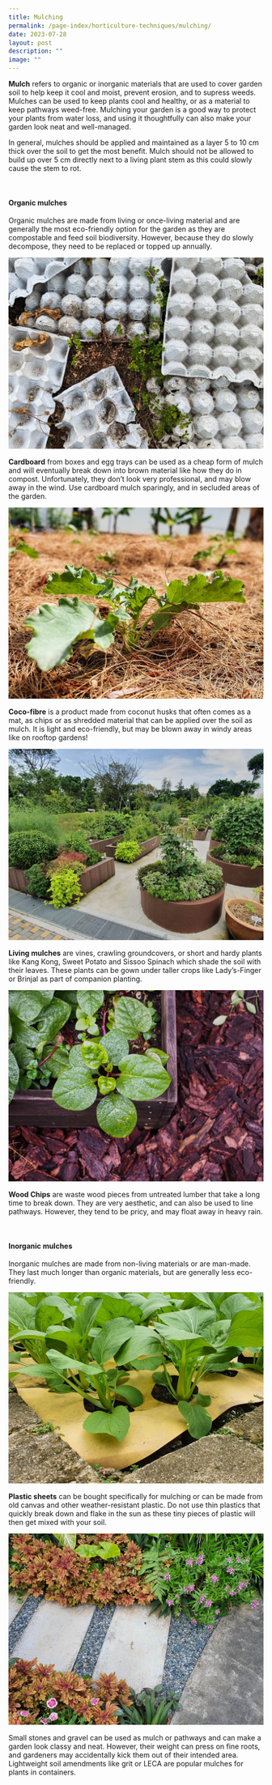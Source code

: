 ```yaml
---
title: Mulching
permalink: /page-index/horticulture-techniques/mulching/
date: 2023-07-28
layout: post
description: ""
image: ""
---
```

<section>
<p><b>Mulch</b> refers to organic or inorganic materials that are used to cover garden soil to help keep it cool and moist, prevent erosion, and to supress weeds. Mulches can be used to keep plants cool and healthy, or as a material to keep pathways weed-free. Mulching your garden is a good way to protect your plants from water loss, and using it thoughtfully can also make your garden look neat and well-managed. </p>  
<p>In general, mulches should be applied and maintained as a layer 5 to 10 cm thick over the soil to get the most benefit. Mulch should not be allowed to build up over 5 cm directly next to a living plant stem as this could slowly cause the stem to rot. </p>
</section>
<br>
<section>
<h4>Organic mulches</h4>
<p>Organic mulches are made from living or once-living material and are generally the most eco-friendly option for the garden as they are compostable and feed soil biodiversity. However, because they do slowly decompose, they need to be replaced or topped up annually. </p>
<img title="Cardboard egg trays being used as mulch in an empty garden bed. Photo by Jacqueline Chua." src="/images/Horti%20techniques/Mulch_Eggtray_Jacchua%20(2).jpg">
<p><b>Cardboard</b> from boxes and egg trays can be used as a cheap form of mulch and will eventually break down into brown material like how they do in compost. Unfortunately, they don’t look very professional, and may blow away in the wind. Use cardboard mulch sparingly, and in secluded areas of the garden.</p>
<img title="Coco-fibre being used to mulch Kale plants." src="/images/Horti%20techniques/Mulch_JacChua%20(1).jpg">
<p><b>Coco-fibre</b> is a product made from coconut husks that often comes as a mat, as chips or as shredded material that can be applied over the soil as mulch. It is light and eco-friendly, but may be blown away in windy areas like on rooftop gardens!</p>
<img title="A variety of plants being used under taller crops like Lady's-Finger as living mulch to protect the soil. Photo by Jacqueline Chua." src="/images/Hardscapes/PlanterBed%20(19).jpg">
<p><b>Living mulches</b> are vines, crawling groundcovers, or short and hardy plants like Kang Kong, Sweet Potato and Sissoo Spinach which shade the soil with their leaves. These plants can be gown under taller crops like Lady’s-Finger or Brinjal as part of companion planting. </p>
<img title="Wood chips made from pine bark being used as mulch to cover ground next to a raised planter. Photo by Jacqueline Chua." src="/images/Hardscapes/P5190007.jpg">
<p><b>Wood Chips</b> are waste wood pieces from untreated lumber that take a long time to break down. They are very aesthetic, and can also be used to line pathways. However, they tend to be pricy, and may float away in heavy rain. </p>
</section>
<br>
<section>
<h4>Inorganic mulches</h4>
<p>Inorganic mulches are made from non-living materials or are man-made. They last much longer than organic materials, but are generally less eco-friendly. </p>
<img title="A plastic canvas sheet made into mulch to protect seedlings. Photo by Jacqueline Chua." src="/images/Horti%20techniques/Mulch_JacChua%20(4).jpg">
<p><b>Plastic sheets</b> can be bought specifically for mulching or can be made from old canvas and other weather-resistant plastic. Do not use thin plastics that quickly break down and flake in the sun as these tiny pieces of plastic will then get mixed with your soil. </p>
<img title="Gravel being used as mulch to line a pathway. Photo by Jacqueline Chua." src="/images/Hardscapes/Pathway_JacChua%20(3).jpg">
<p>Small stones and gravel can be used as mulch or pathways and can make a garden look classy and neat. However, their weight can press on fine roots, and gardeners may accidentally kick them out of their intended area. Lightweight soil amendments like grit or LECA are popular mulches for plants in containers. </p>
</section>